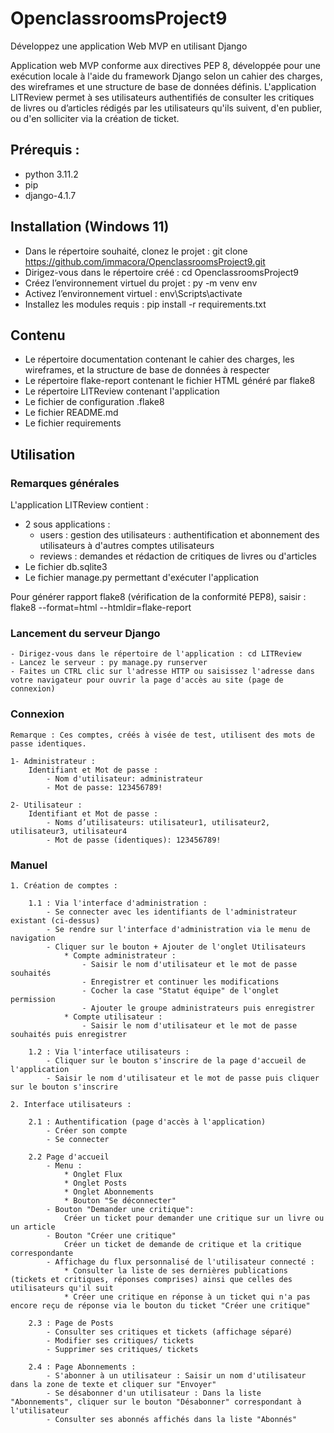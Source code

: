 # OpenclassroomsProject9
Développez une application Web MVP en utilisant Django

Application web MVP conforme aux directives PEP 8, développée pour une exécution locale à l'aide du framework Django selon un cahier des charges, des wireframes et une structure de base de données définis.
L'application LITReview permet à ses utilisateurs authentifiés de consulter les critiques de livres ou d’articles rédigés par les utilisateurs qu'ils suivent, d'en publier, ou d'en solliciter via la création de ticket.

## Prérequis :
  - python 3.11.2
  - pip
  - django-4.1.7

## Installation (Windows 11)

  - Dans le répertoire souhaité, clonez le projet : git clone https://github.com/immacora/OpenclassroomsProject9.git
  - Dirigez-vous dans le répertoire créé : cd OpenclassroomsProject9
  - Créez l’environnement virtuel du projet : py -m venv env
  - Activez l’environnement virtuel : env\Scripts\activate
  - Installez les modules requis : pip install -r requirements.txt

## Contenu

  - Le répertoire documentation contenant le cahier des charges, les wireframes, et la structure de base de données à respecter
  - Le répertoire flake-report contenant le fichier HTML généré par flake8
  - Le répertoire LITReview contenant l'application
  - Le fichier de configuration .flake8
  - Le fichier README.md
  - Le fichier requirements

## Utilisation
### Remarques générales

L'application LITReview contient :
  - 2 sous applications :
    - users : gestion des utilisateurs : authentification et abonnement des utilisateurs à d'autres comptes utilisateurs
    - reviews : demandes et rédaction de critiques de livres ou d'articles
  - Le fichier db.sqlite3
  - Le fichier manage.py permettant d'exécuter l'application

Pour générer rapport flake8 (vérification de la conformité PEP8), saisir : flake8 --format=html --htmldir=flake-report

### Lancement du serveur Django
    - Dirigez-vous dans le répertoire de l'application : cd LITReview
    - Lancez le serveur : py manage.py runserver
    - Faites un CTRL clic sur l'adresse HTTP ou saisissez l'adresse dans votre navigateur pour ouvrir la page d'accès au site (page de connexion)

### Connexion
    Remarque : Ces comptes, créés à visée de test, utilisent des mots de passe identiques.

    1- Administrateur :
        Identifiant et Mot de passe : 
            - Nom d'utilisateur: administrateur
            - Mot de passe: 123456789!

    2- Utilisateur :
        Identifiant et Mot de passe : 
            - Noms d’utilisateurs: utilisateur1, utilisateur2, utilisateur3, utilisateur4
            - Mot de passe (identiques): 123456789!

### Manuel
    1. Création de comptes :

        1.1 : Via l'interface d'administration :
            - Se connecter avec les identifiants de l'administrateur existant (ci-dessus)
            - Se rendre sur l'interface d'administration via le menu de navigation
            - Cliquer sur le bouton + Ajouter de l'onglet Utilisateurs
                * Compte administrateur : 
                    - Saisir le nom d'utilisateur et le mot de passe souhaités
                    - Enregistrer et continuer les modifications
                    - Cocher la case "Statut équipe" de l'onglet permission
                    - Ajouter le groupe administrateurs puis enregistrer
                * Compte utilisateur : 
                    - Saisir le nom d'utilisateur et le mot de passe souhaités puis enregistrer

        1.2 : Via l'interface utilisateurs :
            - Cliquer sur le bouton s'inscrire de la page d'accueil de l'application
            - Saisir le nom d'utilisateur et le mot de passe puis cliquer sur le bouton s'inscrire

    2. Interface utilisateurs :

        2.1 : Authentification (page d'accès à l'application)
            - Créer son compte
            - Se connecter

        2.2 Page d'accueil
            - Menu :
                * Onglet Flux
                * Onglet Posts
                * Onglet Abonnements
                * Bouton "Se déconnecter"
            - Bouton "Demander une critique":
                Créer un ticket pour demander une critique sur un livre ou un article
            - Bouton "Créer une critique"
                Créer un ticket de demande de critique et la critique correspondante
            - Affichage du flux personnalisé de l'utilisateur connecté :
                * Consulter la liste de ses dernières publications (tickets et critiques, réponses comprises) ainsi que celles des utilisateurs qu'il suit
                * Créer une critique en réponse à un ticket qui n'a pas encore reçu de réponse via le bouton du ticket "Créer une critique"

        2.3 : Page de Posts
            - Consulter ses critiques et tickets (affichage séparé)
            - Modifier ses critiques/ tickets
            - Supprimer ses critiques/ tickets

        2.4 : Page Abonnements :
            - S'abonner à un utilisateur : Saisir un nom d'utilisateur dans la zone de texte et cliquer sur "Envoyer"
            - Se désabonner d'un utilisateur : Dans la liste "Abonnements", cliquer sur le bouton "Désabonner" correspondant à l'utilisateur
            - Consulter ses abonnés affichés dans la liste "Abonnés"